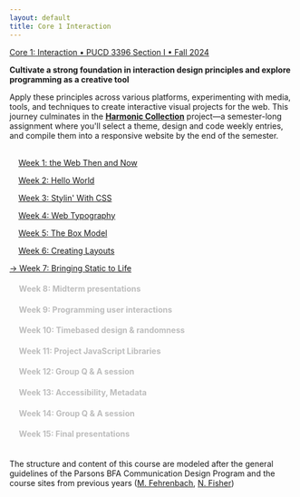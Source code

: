 ```yaml
---
layout: default
title: Core 1 Interaction
---
```


[<span class="nav-color">Core 1: Interaction • PUCD 3396 Section I • Fall 2024</span>](https://courses.newschool.edu/courses/PUCD2035)

**Cultivate a strong foundation in interaction design principles and explore programming as a creative tool**   

Apply these principles across various platforms, experimenting with media, tools, and techniques to create interactive visual projects for the web. This journey culminates in the [**<u>Harmonic Collection</u>**](project.md) project—a semester-long assignment where you'll select a theme, design and code weekly entries, and compile them into a responsive website by the end of the semester.<br><br>

&nbsp;&nbsp;&nbsp;&nbsp;[Week 1: the Web Then and Now](week1.md)

&nbsp;&nbsp;&nbsp;&nbsp;[Week 2: Hello World](week2.md)

&nbsp;&nbsp;&nbsp;&nbsp;[Week 3: Stylin' With CSS](week3.md)

&nbsp;&nbsp;&nbsp;&nbsp;[Week 4: Web Typography](week4.md)

&nbsp;&nbsp;&nbsp;&nbsp;[Week 5: The Box Model](week5.md)

&nbsp;&nbsp;&nbsp;&nbsp;[Week 6: Creating Layouts](week6.md)

[→ Week 7: Bringing Static to Life](week7.md)<br>

#### <span style="color: #BDBDBD;">&nbsp;&nbsp;&nbsp;&nbsp; Week 8: Midterm presentations
#### <span style="color: #BDBDBD;">&nbsp;&nbsp;&nbsp;&nbsp; Week 9: Programming user interactions
#### <span style="color: #BDBDBD;">&nbsp;&nbsp;&nbsp;&nbsp; Week 10: Timebased design & randomness
#### <span style="color: #BDBDBD;">&nbsp;&nbsp;&nbsp;&nbsp; Week 11: Project JavaScript Libraries
#### <span style="color: #BDBDBD;">&nbsp;&nbsp;&nbsp;&nbsp; Week 12: Group Q & A session
#### <span style="color: #BDBDBD;">&nbsp;&nbsp;&nbsp;&nbsp; Week 13: Accessibility, Metadata
#### <span style="color: #BDBDBD;">&nbsp;&nbsp;&nbsp;&nbsp; Week 14: Group Q & A session
#### <span style="color: #BDBDBD;">&nbsp;&nbsp;&nbsp;&nbsp; Week 15: Final presentations<br><br>

The structure and content of this course are modeled after the general guidelines of the Parsons BFA Communication Design Program and the course sites from previous years ([M. Fehrenbach](https://core-interaction.github.io), [N. Fisher](http://cif23.labud.nyc/))




